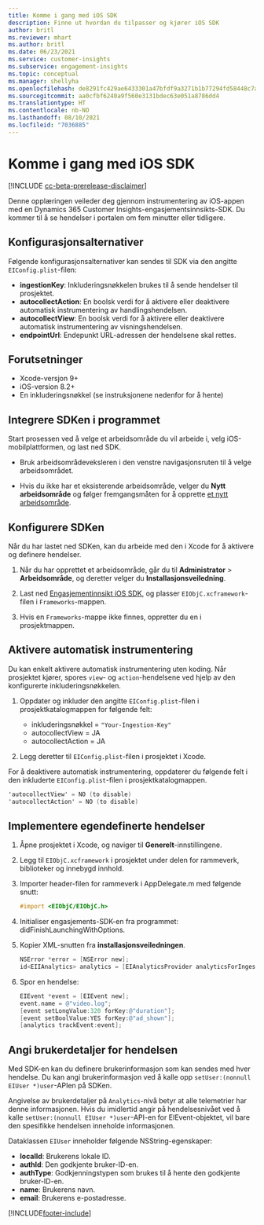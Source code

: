 ```yaml
---
title: Komme i gang med iOS SDK
description: Finne ut hvordan du tilpasser og kjører iOS SDK
author: britl
ms.reviewer: mhart
ms.author: britl
ms.date: 06/23/2021
ms.service: customer-insights
ms.subservice: engagement-insights
ms.topic: conceptual
ms.manager: shellyha
ms.openlocfilehash: de8291fc429ae6433301a47bfdf9a3271b1b77294fd58448c7aa6bd0783edc97
ms.sourcegitcommit: aa0cfbf6240a9f560e3131bdec63e051a8786dd4
ms.translationtype: HT
ms.contentlocale: nb-NO
ms.lasthandoff: 08/10/2021
ms.locfileid: "7036885"
---
```

# <a name="get-started-with-the-ios-sdk"></a>Komme i gang med iOS SDK

[!INCLUDE [cc-beta-prerelease-disclaimer](includes/cc-beta-prerelease-disclaimer.md)]

Denne opplæringen veileder deg gjennom instrumentering av iOS-appen med en Dynamics 365 Customer Insights-engasjementsinnsikts-SDK. Du kommer til å se hendelser i portalen om fem minutter eller tidligere.

## <a name="configuration-options"></a>Konfigurasjonsalternativer

Følgende konfigurasjonsalternativer kan sendes til SDK via den angitte `EIConfig.plist`-filen:

- **ingestionKey**: Inkluderingsnøkkelen brukes til å sende hendelser til prosjektet.
- **autocollectAction**: En boolsk verdi for å aktivere eller deaktivere automatisk instrumentering av handlingshendelsen.
- **autocollectView**: En boolsk verdi for å aktivere eller deaktivere automatisk instrumentering av visningshendelsen.
- **endpointUrl**: Endepunkt URL-adressen der hendelsene skal rettes.

## <a name="prerequisites"></a>Forutsetninger

- Xcode-versjon 9+
- iOS-version 8.2+
- En inkluderingsnøkkel (se instruksjonene nedenfor for å hente)

## <a name="integrate-the-sdk-into-your-application"></a>Integrere SDKen i programmet

Start prosessen ved å velge et arbeidsområde du vil arbeide i, velg iOS-mobilplattformen, og last ned SDK.

- Bruk arbeidsområdeveksleren i den venstre navigasjonsruten til å velge arbeidsområdet.

- Hvis du ikke har et eksisterende arbeidsområde, velger du **Nytt arbeidsområde** og følger fremgangsmåten for å opprette [et nytt arbeidsområde](create-workspace.md).

## <a name="configure-the-sdk"></a>Konfigurere SDKen

Når du har lastet ned SDKen, kan du arbeide med den i Xcode for å aktivere og definere hendelser.

1. Når du har opprettet et arbeidsområde, går du til **Administrator** > **Arbeidsområde**, og deretter velger du **Installasjonsveiledning**.

1. Last ned [Engasjementinnsikt iOS SDK](https://download.pi.dynamics.com/sdk/EI-SDKs/ei-ios-sdk.zip), og plasser `EIObjC.xcframework`-filen i `Frameworks`-mappen.

1. Hvis en `Frameworks`-mappe ikke finnes, oppretter du en i prosjektmappen.

## <a name="enable-auto-instrumentation"></a>Aktivere automatisk instrumentering
 
Du kan enkelt aktivere automatisk instrumentering uten koding. Når prosjektet kjører, spores `view`- og `action`-hendelsene ved hjelp av den konfigurerte inkluderingsnøkkelen. 

1. Oppdater og inkluder den angitte `EIConfig.plist`-filen i prosjektkatalogmappen for følgende felt:
    - inkluderingsnøkkel = `"Your-Ingestion-Key"`
    - autocollectView = JA
    - autocollectAction = JA

2. Legg deretter til `EIConfig.plist`-filen i prosjektet i Xcode. 



For å deaktivere automatisk instrumentering, oppdaterer du følgende felt i den inkluderte `EIConfig.plist`-filen i prosjektkatalogmappen. 

```objectivec
'autocollectView' = NO (to disable)
'autocollectAction' = NO (to disable)
```


## <a name="implement-custom-events"></a>Implementere egendefinerte hendelser

1. Åpne prosjektet i Xcode, og naviger til **Generelt**-innstillingene. 
1. Legg til `EIObjC.xcframework` i prosjektet under delen for rammeverk, biblioteker og innebygd innhold.

1. Importer header-filen for rammeverk i AppDelegate.m med følgende snutt:

    ```objectivec
    #import <EIObjC/EIObjC.h>
    ```

1. Initialiser engasjements-SDK-en fra programmet: didFinishLaunchingWithOptions.
1. Kopier XML-snutten fra **installasjonsveiledningen**.

    ```objectivec
    NSError *error = [NSError new];
    id<EIIAnalytics> analytics = [EIAnalyticsProvider analyticsForIngestionKey:nil error:&error];
    ```

1. Spor en hendelse:

    ```objectivec
    EIEvent *event = [EIEvent new];
    event.name = @"video.log";
    [event setLongValue:320 forKey:@"duration"];
    [event setBoolValue:YES forKey:@"ad_shown"];
    [analytics trackEvent:event];
    ```

## <a name="set-user-details-for-your-event"></a>Angi brukerdetaljer for hendelsen

Med SDK-en kan du definere brukerinformasjon som kan sendes med hver hendelse. Du kan angi brukerinformasjon ved å kalle opp `setUser:(nonnull EIUser *)user`-APIen på SDKen.

Angivelse av brukerdetaljer på `Analytics`-nivå betyr at alle telemetrier har denne informasjonen. Hvis du imidlertid angir på hendelsesnivået ved å kalle `setUser:(nonnull EIUser *)user`-API-en for EIEvent-objektet, vil bare den spesifikke hendelsen inneholde informasjonen.

Dataklassen `EIUser` inneholder følgende NSString-egenskaper:

- **localId**: Brukerens lokale ID.
- **authId**: Den godkjente bruker-ID-en.
- **authType**: Godkjenningstypen som brukes til å hente den godkjente bruker-ID-en.
- **name**: Brukerens navn.
- **email**: Brukerens e-postadresse.


[!INCLUDE[footer-include](../includes/footer-banner.md)]
